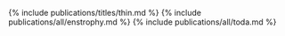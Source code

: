 {% include publications/titles/thin.md %}
{% include publications/all/enstrophy.md %}
{% include publications/all/toda.md %}